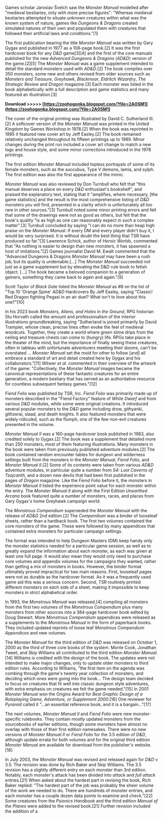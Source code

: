 Games scholar Jaroslav Švelch saw the *Monster Manual* modelled after "medieval bestiaries, only with more precise figures": "Whereas medieval bestiaries attempted to situate unknown creatures within what was the known system of nature, games like *Dungeons & Dragons* created simulated natures of their own and populated them with creatures that followed their artificial laws and conditions."[1]
 
The first publication bearing the title *Monster Manual* was written by Gary Gygax and published in 1977 as a 108-page book.[2] It was the first hardcover book for any *D&D* game[3][4] and the first of the core manuals published for the new *Advanced Dungeons & Dragons* (*AD&D*) version of the game.[2][5] The *Monster Manual* was a game supplement intended to detail the standard monsters used with *AD&D*.[2] The book compiles over 350 monsters, some new and others revised from older sources such as *Monsters and Treasure*, *Greyhawk*, *Blackmoor*, *Eldritch Wizardry*, *The Strategic Review* and *Dragon* magazine.[3] Each monster was listed in the book alphabetically with a full description and game statistics and many featured an illustration.[3]
 
**Download >>>>> [https://zoohogonka.blogspot.com/?file=2A0SM1](https://zoohogonka.blogspot.com/?file=2A0SM1)**


 
The cover of the original printing was illustrated by David C. Sutherland III.[2] A softcover version of the *Monster Manual* was printed in the United Kingdom by Games Workshop in 1978.[2] When the book was reprinted in 1985 it featured new cover art by Jeff Easley.[2] The book remained relatively unchanged throughout its fifteen printings up to 1989. Minor changes during the print run included a cover art change to match a new logo and house style, and some minor corrections introduced in the 1978 printings.

The first edition *Monster Manual* included topless portrayals of some of its female monsters, such as the succubus, Type V demons, lamia, and sylph. The first edition was also the first appearance of the mimic.
 
*Monster Manual* was also reviewed by Don Turnbull who felt that "this manual deserves a place on every *D&D* enthusiast's bookshelf", and praised the explanatory text, stating that it "amplifies, where necessary, [the game statistics] and the result is the most comprehensive listing of *D&D* monsters you will find, presented in a clarity which is unfortunately all too rare in other sources."[3] Turnbull noted some minor printing errors and felt that some of the drawings were not as good as others, but felt that the book's quality "is as high as one can reasonably expect in such a complex matter".[3] Turnbull concluded by saying "I can do no more than heap high praise on the *Monster Manual*. If every DM and every player didn't buy it, I would be very surprised. It is without doubt the best thing that TSR have produced so far."[3] Lawrence Schick, author of *Heroic Worlds*, commented that "As nothing is easier to design than new monsters, it has spawned a host of imitations."[2] Games journalist David M. Ewalt commented that the "Advanced Dungeons & Dragons *Monster Manual* may have been a rush job, but its quality is undeniable.[...] The *Monster Manual* succeeded not just as a game supplement but by elevating the D&D rule book to fetish object. [...] The book became a beloved companion to a generation of gamers, something they came back to again and again."[9]
 
Scott Taylor of *Black Gate* listed the *Monster Manual* as #8 on the list of "Top 10 'Orange Spine' *AD&D* Hardcovers By Jeff Easley, saying "Classic! Red Dragon fighting Pegasi in an air duel? What isn't to love about this one?"[10]
 
In his 2023 book *Monsters, Aliens, and Holes in the Ground*, RPG historian Stu Horvath called the amount and professionalism of the interior illustrations groundbreaking, saying "Sutherland is joined primarily by David Trampier, whose clean, precise lines often evoke the feel of medieval woodcuts. Together, they create a world where green slime drips from the ceiling and treasure chests can come to (hungry) life. RPGs take place in the theater of the mind, but the importance of finally seeing these creatures, often in tableau with unfortunate adventurers meeting their dooms, can't be overstated ... *Monster Manual* set the mold for other to follow [and] all embrace a standard of art and detail created here by Gygax and his collaborators."[11] Witwer *et al.* commented in their overview of the artwork of the game: "Collectively, the *Monster Manual* images became the canonical representations of these fantastic creatures for an entire generation, a modern bestiary that has served as an authoritative resource for countless subsequent fantasy games."[12]
 
*Fiend Folio* was published by TSR, Inc. *Fiend Folio* was primarily made up of monsters described in the "Fiend Factory" feature of *White Dwarf* and from various *D&D* modules, while some were original creations. It introduced several popular monsters to the *D&D* game including drow, githyanki, githzerai, slaad, and death knights. It also featured monsters that were widely ridiculed, such as the flumph, one of the few non-evil creatures presented in the volume.
 
*Monster Manual II* was a 160-page hardcover book published in 1983, also credited solely to Gygax.[2] The book was a supplement that detailed more than 250 monsters, most of them featuring illustrations. Many monsters in the book were taken from previously published adventure modules.[2] The book contained random encounter tables for dungeon and wilderness settings built from the monsters in the *Monster Manual*, *Fiend Folio*, and *Monster Manual II*.[2] Some of its contents were taken from various *AD&D* adventure modules, in particular quite a number from *S4: Lost Caverns of Tsojcanth*, and a dozen new devils that had been first published in the pages of *Dragon* magazine. Like the *Fiend Folio* before it, the monsters in *Monster Manual II* listed the experience point value for each monster within the entry. The *Monster Manual II* along with the First Edition *Unearthed Arcana* book featured quite a number of monsters, races, and places from Gary Gygax's home Greyhawk campaign world.
 
The *Monstrous Compendium* superseded the *Monster Manual* with the release of *AD&D* 2nd edition.[2] The *Compendium* was a binder of looseleaf sheets, rather than a hardback book. The first two volumes contained the core monsters of the game. These were followed by many appendices that contained extra monsters for particular campaign settings.
 
The format was intended to help Dungeon Masters (DM) keep handy only the monster statistics needed for a particular game session, as well as to greatly expand the information about each monster, as each was given at least one full page. It would also mean they would only need to purchase core volumes and appendix volumes for the campaigns they wanted, rather than getting a mix of monsters in books. However, the binder format ultimately proved impractical for two main reasons. First, looseleaf pages were not as durable as the hardcover format. As it was a frequently used game aid this was a serious concern. Second, TSR routinely printed different monsters on each side of a sheet, making it impossible to keep monsters in strict alphabetical order.
 
In 1993, the *Monstrous Manual* was released,[4] compiling all monsters from the first two volumes of the *Monstrous Compendium* plus many monsters from other sources into a 384-page hardcover book edited by Doug Stewart. More *Monstrous Compendium* appendices were released as a supplements to the *Monstrous Manual* in the form of paperback books. They included updated reprints of loose leaf *Monstrous Compendium Appendices* and new volumes.
 
The *Monster Manual* for the third edition of *D&D* was released on October 1, 2000 as the third of three core books of the system. Monte Cook, Jonathan Tweet, and Skip Williams all contributed to the third edition *Monster Manual*.[14] Williams is credited with the design of the book. The updates were not intended to make major changes, only to update older monsters to third edition rules. According to Williams, "the first item on the agenda was combing through the game's twenty year collection of monsters, and deciding which ones were going into the book... The design team decided to focus on creatures that fit well into classic dungeon style adventures, with extra emphasis on creatures we felt the game needed."[15] In 2001 *Monster Manual* won the Origins Award for *Best Graphic Design of a Roleplaying Game, Adventure, or Supplement 2000*.[16] One reviewer for *Pyramid* called it "...an essential reference book, and it is a bargain..."[17]
 
The next volumes, *Monster Manual II* and *Fiend Folio* were new monster-specific rulebooks. They contain mostly updated monsters from the sourcebooks of earlier editions, though some monsters have almost no overlap with those of their first edition namesakes. There were no new versions of *Monster Manual II* or *Fiend Folio* for the 3.5 edition of *D&D*, although update errata for both volumes and for the original third edition *Monster Manual* are available for download from the publisher's website.[18]
 
In July 2003, the *Monster Manual* was revised and released again for *D&D* v 3.5. The revision was done by Rich Baker and Skip Williams. The 3.5 revision has a slightly different entry on each monster than 3rd edition. Notably, each monster's attack has been divided into *attack* and *full attack* entries.[21] When asked about the hardest part in revising the book, Rich Baker replied: "The hardest part of the job was probably the sheer volume of the work we needed to do. There are hundreds of monster entries, and each monster has a couple dozen data points to examine and check."[22] Some creatures from the *Psionics Handbook* and the third edition *Manual of the Planes* were added to the revised book.[21] Further revision included the addition of a
